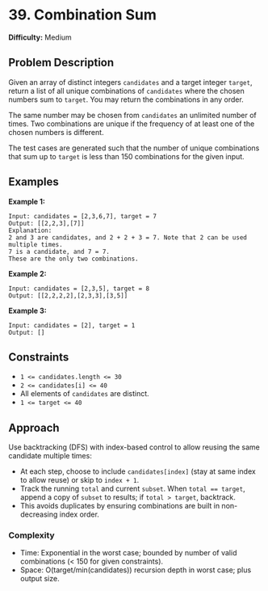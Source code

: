 # 39. Combination Sum

**Difficulty:** Medium

## Problem Description

Given an array of distinct integers `candidates` and a target integer `target`, return a list of all unique combinations of `candidates` where the chosen numbers sum to `target`. You may return the combinations in any order.

The same number may be chosen from `candidates` an unlimited number of times. Two combinations are unique if the frequency of at least one of the chosen numbers is different.

The test cases are generated such that the number of unique combinations that sum up to `target` is less than 150 combinations for the given input.

## Examples

**Example 1:**
```
Input: candidates = [2,3,6,7], target = 7
Output: [[2,2,3],[7]]
Explanation:
2 and 3 are candidates, and 2 + 2 + 3 = 7. Note that 2 can be used multiple times.
7 is a candidate, and 7 = 7.
These are the only two combinations.
```

**Example 2:**
```
Input: candidates = [2,3,5], target = 8
Output: [[2,2,2,2],[2,3,3],[3,5]]
```

**Example 3:**
```
Input: candidates = [2], target = 1
Output: []
```

## Constraints

- `1 <= candidates.length <= 30`
- `2 <= candidates[i] <= 40`
- All elements of `candidates` are distinct.
- `1 <= target <= 40`

## Approach

Use backtracking (DFS) with index-based control to allow reusing the same candidate multiple times:
- At each step, choose to include `candidates[index]` (stay at same index to allow reuse) or skip to `index + 1`.
- Track the running `total` and current `subset`. When `total == target`, append a copy of `subset` to results; if `total > target`, backtrack.
- This avoids duplicates by ensuring combinations are built in non-decreasing index order.

### Complexity
- Time: Exponential in the worst case; bounded by number of valid combinations (< 150 for given constraints).
- Space: O(target/min(candidates)) recursion depth in worst case; plus output size.
